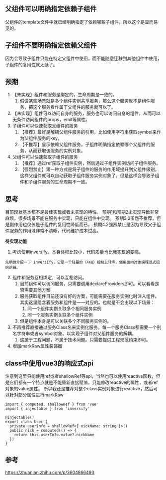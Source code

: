## 父组件可以明确指定依赖子组件
父组件的template文件中就已经明确指定了依赖哪些子组件，所以这个是显而易见的。

## 子组件不要明确指定依赖父组件
因为会导致子组件只能在特定父组件中使用，而不能随意迁移到其他组件中使用，子组件的复用性就太低了。

## 预期
1. 【未实现】组件和服务是绑定的，生命周期是一致的。
    1. 假设某些场景就是多个组件实例共享服务，那么这个服务就不是组件服务，把这个服务看作属于父组件的服务就可以了。
1. 【未实现】组件可以访问自身的服务，服务也可以访问自身的组件，从而可以无条件访问组件的props，emit等属性。
2. 子组件可以快速获取父组件的服务
    1. 【推荐】最好是解耦父组件服务的引用，比如使用字符串获取symbol来作为父组件服务的key。
    2. 【不推荐】显示依赖父组件服务，子组件明确指定依赖哪个父组件的服务，从而获取该服务的实例对象。
3. 父组件可以快速获取子组件的服务
    1. 【推荐】通过ref获取子组件实例，然后通过子组件实例访问子组件服务。
    2. 【强烈禁止】第一种方式是将子组件的服务的作用域提升到父组件级别，这样父组件就可以自动获取子组件服务实例对象了。但是这样会导致子组件和子组件服务的生命周期不一致。


## 思考

目前现状基本都不是最佳实现或者未实现的特性。
预期1和预期2未实现导致非常麻烦，很多场景不能在服务中实现，只能在组件中实现。
预期3.2虽然不推荐，但是副作用也仅仅是子组件的复用性降低而已。
预期4.2强烈禁止是因为导致父子组件服务的作用域非常不清晰，代码维护成本过高。

**待实现功能**
1. 考虑使用inversify。本身体积比较小，代码质量也比我实现的要高。
```
先稍微介绍一下 inversify，它是一个轻量的（4KB）控制反转库，使用面向对象编程范式组织逻辑。
```
2. 组件和服务互相绑定，可以互相访问。
    1. 目前组件可以访问服务，只需要调用declareProviders即可。可以看看是否需要其他方案
    2. 服务获取组件目前还没有好的方案，可能需要在服务实例化时注入组件。其实这里隐含着服务和组件是一一对应的。也就是不会出现以下场景：
        1. 同一个组件实例关联多个相同服务实例
        2. 同一个服务实例关联多个组件实例
    3. 但是组件本身是可以关联多个不同服务实例的。
3. 不再推荐直接通过服务Class名来实例化服务，每一个服务Class都需要一个别名字符串或者symbol对象。以实现子组件对父组件服务的解耦。
    1. 这属于工程问题，不属于技术问题。只需要提供工程规范约束即可。
4. 增加markRaw属性装饰器

## class中使用vue3的响应式api
注意到这里只能使用ref或者shallowRef等api，当然也可以使用reactive函数，但是它们都有一个特点就是不能重新直接赋值，只能修改reactive的属性，或者ref对象的value属性。
所以我还是推荐对整个class实例对象进行reactive，然后可以针对部分属性进行markRaw
```
import { computed, shallowRef } from 'vue'
import { injectable } from 'inversify'

@injectable()
export class User {
  private userInfo = shallowRef<{ nickName: string }>()
  public nick = computed(() => {
    return this.userInfo.value?.nickName
  })
}
```

## 参考
https://zhuanlan.zhihu.com/p/3604866493
